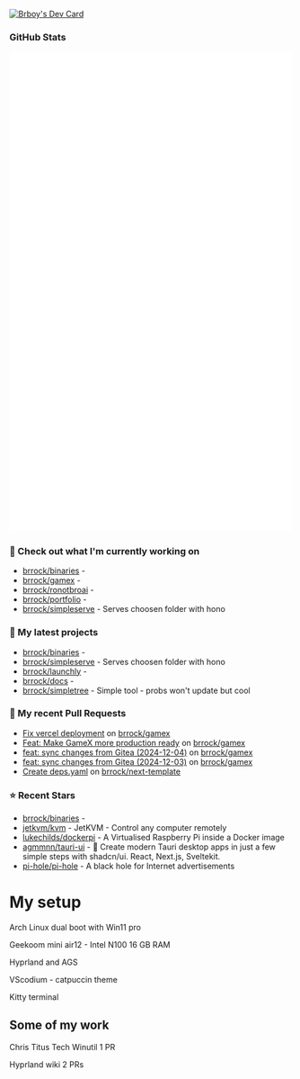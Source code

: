 <a href="https://app.daily.dev/brboy"><img src="https://api.daily.dev/devcards/v2/4Od30842NXiIC3it6dfHG.png?r=60c&type=default" width="356" alt="Brboy's Dev Card"/></a>
### GitHub Stats

<p align="left"><img src="https://raw.githubusercontent.com/brrock/brrock/main/github-metrics.svg" /></p>

### 👷 Check out what I'm currently working on

- [brrock/binaries](https://github.com/brrock/binaries) - 
- [brrock/gamex](https://github.com/brrock/gamex) - 
- [brrock/ronotbroai](https://github.com/brrock/ronotbroai) - 
- [brrock/portfolio](https://github.com/brrock/portfolio) - 
- [brrock/simpleserve](https://github.com/brrock/simpleserve) - Serves choosen folder with hono
### 🌱 My latest projects

- [brrock/binaries](https://github.com/brrock/binaries) - 
- [brrock/simpleserve](https://github.com/brrock/simpleserve) - Serves choosen folder with hono
- [brrock/launchly](https://github.com/brrock/launchly) - 
- [brrock/docs](https://github.com/brrock/docs) - 
- [brrock/simpletree](https://github.com/brrock/simpletree) - Simple tool - probs won&#39;t update but cool
### 🔨 My recent Pull Requests

- [Fix vercel deployment](https://github.com/brrock/gamex/pull/94) on [brrock/gamex](https://github.com/brrock/gamex)
- [Feat: Make  GameX more production ready](https://github.com/brrock/gamex/pull/93) on [brrock/gamex](https://github.com/brrock/gamex)
- [feat: sync changes from Gitea (2024-12-04)](https://github.com/brrock/gamex/pull/92) on [brrock/gamex](https://github.com/brrock/gamex)
- [feat: sync changes from Gitea (2024-12-03)](https://github.com/brrock/gamex/pull/91) on [brrock/gamex](https://github.com/brrock/gamex)
- [Create deps.yaml](https://github.com/brrock/next-template/pull/1) on [brrock/next-template](https://github.com/brrock/next-template)
### ⭐ Recent Stars

- [brrock/binaries](https://github.com/brrock/binaries) - 
- [jetkvm/kvm](https://github.com/jetkvm/kvm) - JetKVM - Control any computer remotely
- [lukechilds/dockerpi](https://github.com/lukechilds/dockerpi) - A Virtualised Raspberry Pi inside a Docker image
- [agmmnn/tauri-ui](https://github.com/agmmnn/tauri-ui) - 🦀 Create modern Tauri desktop apps in just a few simple steps with shadcn/ui. React, Next.js, Sveltekit.
- [pi-hole/pi-hole](https://github.com/pi-hole/pi-hole) - A black hole for Internet advertisements
# My setup

Arch Linux dual boot with Win11 pro

Geekoom mini air12 - Intel N100 16 GB RAM

Hyprland and AGS 

VScodium - catpuccin theme

Kitty terminal

## Some of my work

Chris Titus Tech Winutil 1 PR

Hyprland wiki 2 PRs

